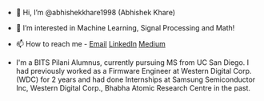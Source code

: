 - 👋 Hi, I’m @abhishekkhare1998 (Abhishek Khare)
- 👀 I’m interested in Machine Learning, Signal Processing and Math!
- 📫 How to reach me - [Email](abhishek.n.khare@gmail.com)
                        [LinkedIn](https://www.linkedin.com/in/abhishekkhare1998/)
                        [Medium](https://medium.com/@abhishek3khare1)
                                 
- I'm a BITS Pilani Alumnus, currently pursuing MS from UC San Diego. I had previously worked as a Firmware Engineer at Western Digital Corp. (WDC) for 2 years and had done Internships at Samsung Semiconductor Inc, Western Digital Corp., Bhabha Atomic Research Centre in the past. 

<!---
abhishekkhare1998/abhishekkhare1998 is a ✨ special ✨ repository because its `README.md` (this file) appears on your GitHub profile.
You can click the Preview link to take a look at your changes.
--->
